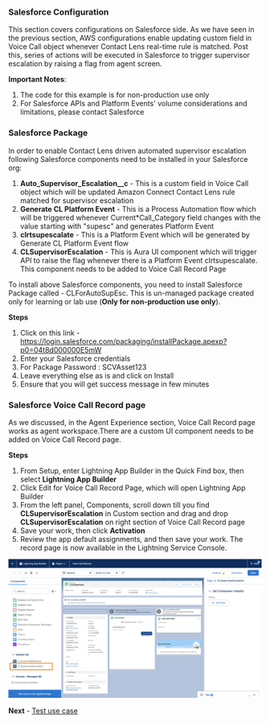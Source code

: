 ### Salesforce Configuration

This section covers configurations on Salesforce side. As we have seen in the previous section, AWS configurations enable updating custom field in Voice Call object whenever Contact Lens real-time rule is matched. Post this, series of actions will be executed in Salesforce to trigger supervisor escalation by raising a flag from agent screen.

**Important Notes**:

1. The code for this example is for non-production use only
2. For Salesforce APIs and Platform Events' volume considerations and limitations, please contact Salesforce

### Salesforce Package

In order to enable Contact Lens driven automated supervisor escalation following Salesforce components need to be installed in your Salesforce org:

1. **Auto_Supervisor_Escalation\_\_c** - This is a custom field in Voice Call object which will be updated Amazon Connect Contact Lens rule matched for supervisor escalation
2. **Generate CL Platform Event** - This is a Process Automation flow which will be triggered whenever Current\*Call_Category field changes with the value starting with "supesc" and generates Platform Event
3. **clrtsupescalate** - This is a Platform Event which will be generated by Generate CL Platform Event flow
4. **CLSupervisorEscalation** - This is Aura UI component which will trigger API to raise the flag whenever there is a Platform Event clrtsupescalate. This component needs to be added to Voice Call Record Page

To install above Salesforce components, you need to install Salesforce Package called - CLForAutoSupEsc. This is un-managed package created only for learning or lab use (**Only for non-production use only**).

**Steps**

1. Click on this link - https://login.salesforce.com/packaging/installPackage.apexp?p0=04t8d000000E5mW
2. Enter your Salesforce credentials
3. For Package Password : SCVAsset123
4. Leave everything else as is and click on Install
5. Ensure that you will get success message in few minutes

### Salesforce Voice Call Record page

As we discussed, in the Agent Experience section, Voice Call Record page works as agent workspace.There are a custom UI component needs to be added on Voice Call Record page.

**Steps**

1. From Setup, enter Lightning App Builder in the Quick Find box, then select **Lightning App Builder**
2. Click Edit for Voice Call Record Page, which will open Lightning App Builder
3. From the left panel, Components, scroll down till you find **CLSupervisorEscalation** in Custom section and drag and drop **CLSupervisorEscalation** on right section of Voice Call Record page
4. Save your work, then click **Activation**
5. Review the app default assignments, and then save your work. The record page is now available in the Lightning Service Console.

![Voice Call Record Page](./CLForAutoSupEsc.png)

**Next** - [Test use case](./deployment_test.md)
